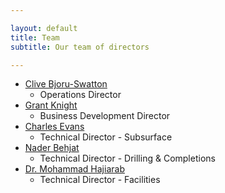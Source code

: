 ```yaml
---

layout: default
title: Team
subtitle: Our team of directors

---
```


   
- [Clive Bjoru-Swatton](clive.html)
    - Operations Director
- [Grant Knight](grant.html)
    - Business Development Director
- [Charles Evans](charles.html)
    - Technical Director - Subsurface
- [Nader Behjat](nader.html)
    - Technical Director - Drilling & Completions
- [Dr. Mohammad Hajiarab](mohammad.html)
    - Technical Director - Facilities
